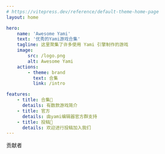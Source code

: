```yaml
---
# https://vitepress.dev/reference/default-theme-home-page
layout: home

hero:
    name: 'Awesome Yami'
    text: '优秀的Yami游戏合集'
    tagline: 这里聚集了许多使用 Yami 引擎制作的游戏
    image:
        src: /logo.png
        alt: Awesome Yami
    actions:
        - theme: brand
          text: 合集
          link: /intro

features:
    - title: 合集📝
      details: 有数款游戏简介
    - title: 官方
      details: 由yami编辑器官方群支持
    - title: 投稿🚀
      details: 欢迎进行投稿加入我们
---
```


<script setup>
import accessList from "../src/access.json"
import contributors from "../src/contributors.json"
import { VPTeamMembers } from 'vitepress/theme'

const games = accessList.slice(0,6).map(v=>({
    avatar: `https://shared.cloudflare.steamstatic.com/store_item_assets/steam/apps/${v.id}/header_schinese.jpg?t=${Date.now()}`,
    name: v.name,
    title: 'Games',
    orgLink:`./${v.id}.html`,
    links: [
      { icon: 'steam', link: `https://store.steampowered.com/app/${v.id}/_/` },
    ]
  }))
</script>
<p />
<el-row>
    <el-col :span="24">
      <el-statistic title="当前已收录游戏" :value="accessList.length" />
    </el-col>
</el-row>
<VPTeamMembers size="small" :members="games" />
<p />
<el-text size="large">贡献者</el-text>
<p />
<el-space wrap>
  <div v-for="v in contributors" :key="v.id">
    <el-link :href="v.html_url" target="_blank">
      <el-badge :value="v.contributions" color="green">
        <el-avatar
        :src="v.avatar_url"
        />
        </el-badge>
      </el-link>
  </div>
</el-space>
